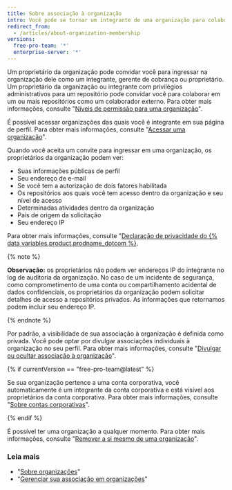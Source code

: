 ```yaml
---
title: Sobre associação à organização
intro: Você pode se tornar um integrante de uma organização para colaborar com colegas de trabalho ou contribuidores de código aberto em muitos repositórios de uma vez.
redirect_from:
  - /articles/about-organization-membership
versions:
  free-pro-team: '*'
  enterprise-server: '*'
---
```


Um proprietário da organização pode convidar você para ingressar na organização dele como um integrante, gerente de cobrança ou proprietário. Um proprietário da organização ou integrante com privilégios administrativos para um repositório pode convidar você para colaborar em um ou mais repositórios como um colaborador externo. Para obter mais informações, consulte "[Níveis de permissão para uma organização](/articles/permission-levels-for-an-organization)".

É possível acessar organizações das quais você é integrante em sua página de perfil. Para obter mais informações, consulte "[Acessar uma organização](/articles/accessing-an-organization)".

Quando você aceita um convite para ingressar em uma organização, os proprietários da organização podem ver:

- Suas informações públicas de perfil
- Seu endereço de e-mail
- Se você tem a autorização de dois fatores habilitada
- Os repositórios aos quais você tem acesso dentro da organização e seu nível de acesso
- Determinadas atividades dentro da organização
- País de origem da solicitação
- Seu endereço IP

Para obter mais informações, consulte "<a href="/articles/github-privacy-statement/" class="dotcom-only">Declaração de privacidade do {% data variables.product.prodname_dotcom %}</a>.

  {% note %}

  **Observação:** os proprietários não podem ver endereços IP do integrante no log de auditoria da organização. No caso de um incidente de segurança, como comprometimento de uma conta ou compartilhamento acidental de dados confidenciais, os proprietários da organização podem solicitar detalhes de acesso a repositórios privados. As informações que retornamos podem incluir seu endereço IP.

  {% endnote %}

Por padrão, a visibilidade de sua associação à organização é definida como privada. Você pode optar por divulgar associações individuais à organização no seu perfil. Para obter mais informações, consulte "[Divulgar ou ocultar associação à organização](/articles/publicizing-or-hiding-organization-membership)".

{% if currentVersion == "free-pro-team@latest" %}

Se sua organização pertence a uma conta corporativa, você automaticamente é um integrante da conta corporativa e está visível aos proprietários da conta corporativa. Para obter mais informações, consulte "[Sobre contas corporativas](/articles/about-enterprise-accounts)".

{% endif %}

É possível ter uma organização a qualquer momento. Para obter mais informações, consulte "[Remover a si mesmo de uma organização](/articles/removing-yourself-from-an-organization)".

### Leia mais

- "[Sobre organizações](/articles/about-organizations)"
- "[Gerenciar sua associação em organizações](/articles/managing-your-membership-in-organizations)"
